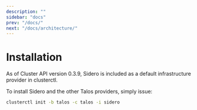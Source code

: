 ```yaml
---
description: ""
sidebar: "docs"
prev: "/docs/"
next: "/docs/architecture/"
---
```


# Installation

As of Cluster API version 0.3.9, Sidero is included as a default infrastructure provider in clusterctl.

To install Sidero and the other Talos providers, simply issue:

```bash
clusterctl init -b talos -c talos -i sidero
```
